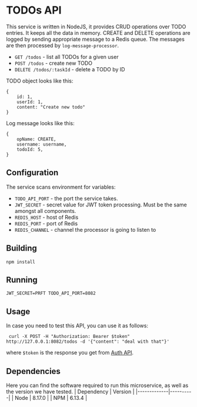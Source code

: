 # TODOs API

This service is written in NodeJS, it provides CRUD operations over TODO entries.
It keeps all the data in memory. CREATE and DELETE operations are logged by
sending appropriate message to a Redis queue. The messages are then processed by
`log-message-processor`.

- `GET /todos` - list all TODOs for a given user
- `POST /todos` - create new TODO
- `DELETE /todos/:taskId` - delete a TODO by ID

TODO object looks like this:
```
{
    id: 1,
    userId: 1,
    content: "Create new todo"
}
```
Log message looks like this:
```
{
    opName: CREATE,
    username: username,
    todoId: 5,
}
```

## Configuration

The service scans environment for variables:
- `TODO_API_PORT` - the port the service takes.
- `JWT_SECRET` - secret value for JWT token processing. Must be the same amongst all components.
- `REDIS_HOST` - host of Redis
- `REDIS_PORT` - port of Redis
- `REDIS_CHANNEL` - channel the processor is going to listen to

## Building

```
npm install
```
## Running
```
JWT_SECRET=PRFT TODO_API_PORT=8082 
```

## Usage
In case you need to test this API, you can use it as follows:
```
 curl -X POST -H "Authorization: Bearer $token" http://127.0.0.1:8082/todos -d '{"content": "deal with that"}'
```
where `$token` is the response you get from [Auth API](/auth-api). 

## Dependencies
Here you can find the software required to run this microservice, as well as the version we have tested. 
|  Dependency | Version  |
|-------------|----------|
| Node        | 8.17.0   |
| NPM         | 6.13.4   |